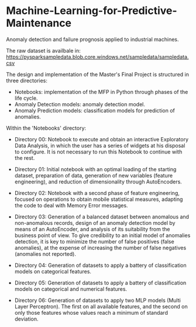 # Machine-Learning-for-Predictive-Maintenance
Anomaly detection and failure prognosis applied to industrial machines.

The raw dataset is availbale in: https://pysparksampledata.blob.core.windows.net/sampledata/sampledata.csv

The design and implementation of the Master's Final Project is structured in three directories:

- Notebooks: implementation of the MFP in Python through phases of the life cycle.
- Anomaly Detection models: anomaly detection model.
- Anomaly Prediction models: classification models for prediction of anomalies.


Within the 'Notebooks' directory:

- Directory 00: Notebook to execute and obtain an interactive Exploratory Data Analysis, in which the user has a series of widgets at his disposal to configure. It is not necessary to run this Notebook to continue with the rest.

- Directory 01: Initial notebook with an optimal loading of the starting dataset, preparation of data, generation of new variables (feature engineering), and reduction of dimensionality through AutoEncoders.

- Directory 02: Notebook with a second phase of feature engineering, focused on operations to obtain mobile statistical measures, adapting the code to deal with Memory Error messages.

- Directory 03: Generation of a balanced dataset between anomalous and non-anomalous records, design of an anomaly detection model by means of an AutoEncoder, and analysis of its suitability from the business point of view. To give credibility to an initial model of anomalies detection, it is key to minimize the number of false positives (false anomalies), at the expense of increasing the number of false negatives (anomalies not reported).

- Directory 04: Generation of datasets to apply a battery of classification models on categorical features.

- Directory 05: Generation of datasets to apply a battery of classification models on categorical and numerical features.

- Directory 06: Generation of datasets to apply two MLP models (Multi Layer Perceptron). The first on all available features, and the second on only those features whose values ​​reach a minimum of standard deviation.
